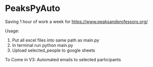 # PeaksPyAuto
Saving 1 hour of work a week for https://www.peaksandprofessors.org/

Usage: 
1. Put all excel files into same path as main.py
2. In terminal run python main.py
3. Upload selected_people to google sheets 

To Come in V3:
Automated emails to selected participants
